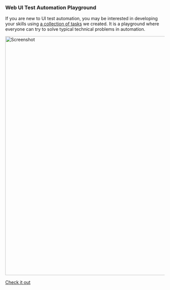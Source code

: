 ### Web UI Test Automation Playground

If you are new to UI test automation, you may be interested in developing your skills using [a collection of tasks](http://www.uitestingplayground.com/) we created. It is a playground where everyone can try to solve typical technical problems in automation.

<img src="/Guide/img/uitap.png" alt="Screenshot" width="758" />

[Check it out](http://www.uitestingplayground.com/)